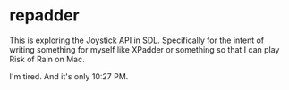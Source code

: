 # repadder

This is exploring the Joystick API in SDL. Specifically for the intent of
writing something for myself like XPadder or something so that I can play Risk
of Rain on Mac.

I'm tired. And it's only 10:27 PM.
